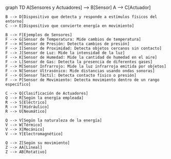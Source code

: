 graph TD
    A[Sensores y Actuadores] --> B[Sensor]
    A --> C[Actuador]
    
    B --> D[Dispositivo que detecta y responde a estímulos físicos del entorno]
    C --> E[Dispositivo que convierte energía en movimiento]

    B --> F[Ejemplos de Sensores]
    F --> G[Sensor de Temperatura: Mide cambios de temperatura]
    F --> H[Sensor de Presión: Detecta cambios de presión]
    F --> I[Sensor de Proximidad: Detecta objetos cercanos sin contacto]
    F --> J[Sensor de Luz: Mide la intensidad de la luz]
    F --> K[Sensor de Humedad: Mide la cantidad de humedad en el aire]
    F --> L[Sensor de Gas: Detecta la presencia de diferentes gases]
    F --> M[Sensor Infrarrojo: Mide la luz infrarroja emitida por objetos]
    F --> N[Sensor Ultrasónico: Mide distancias usando ondas sonoras]
    F --> O[Sensor Táctil: Detecta contacto físico o presión]
    F --> P[Sensor de Movimiento: Detecta movimiento dentro de un rango específico]

    C --> Q[Clasificación de Actuadores]
    Q --> R[Según la energía empleada]
    R --> S[Eléctrico]
    R --> T[Hidráulico]
    R --> U[Neumático]
    
    Q --> V[Según la naturaleza de la energía]
    V --> W[Térmico]
    V --> X[Mecánico]
    V --> Y[Electromagnético]
    
    Q --> Z[Según su movimiento]
    Z --> AA[Lineal]
    Z --> AB[Rotativo]
